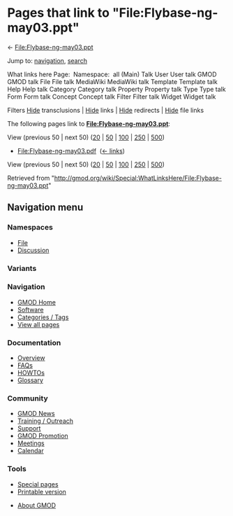 <div id="mw-page-base" class="noprint">

</div>

<div id="mw-head-base" class="noprint">

</div>

<div id="content" class="mw-body" role="main">

<span id="top"></span>

<div id="mw-js-message" style="display:none;">

</div>



# <span dir="auto">Pages that link to "File:Flybase-ng-may03.ppt"</span>

<div id="bodyContent">

<div id="contentSub">

←
[File:Flybase-ng-may03.ppt](/wiki/File:Flybase-ng-may03.ppt "File:Flybase-ng-may03.ppt")

</div>

<div id="jump-to-nav" class="mw-jump">

Jump to: [navigation](#mw-navigation), [search](#p-search)

</div>

<div id="mw-content-text">

What links here Page:  Namespace:  all (Main) Talk User User talk GMOD
GMOD talk File File talk MediaWiki MediaWiki talk Template Template talk
Help Help talk Category Category talk Property Property talk Type Type
talk Form Form talk Concept Concept talk Filter Filter talk Widget
Widget talk

Filters
[Hide](/mediawiki/index.php?title=Special:WhatLinksHere/File:Flybase-ng-may03.ppt&hidetrans=1 "Special:WhatLinksHere/File:Flybase-ng-may03.ppt")
transclusions \|
[Hide](/mediawiki/index.php?title=Special:WhatLinksHere/File:Flybase-ng-may03.ppt&hidelinks=1 "Special:WhatLinksHere/File:Flybase-ng-may03.ppt")
links \|
[Hide](/mediawiki/index.php?title=Special:WhatLinksHere/File:Flybase-ng-may03.ppt&hideredirs=1 "Special:WhatLinksHere/File:Flybase-ng-may03.ppt")
redirects \|
[Hide](/mediawiki/index.php?title=Special:WhatLinksHere/File:Flybase-ng-may03.ppt&hideimages=1 "Special:WhatLinksHere/File:Flybase-ng-may03.ppt")
file links

The following pages link to
**[File:Flybase-ng-may03.ppt](/wiki/File:Flybase-ng-may03.ppt "File:Flybase-ng-may03.ppt")**:

View (previous 50 \| next 50)
([20](/mediawiki/index.php?title=Special:WhatLinksHere/File:Flybase-ng-may03.ppt&limit=20 "Special:WhatLinksHere/File:Flybase-ng-may03.ppt")
\|
[50](/mediawiki/index.php?title=Special:WhatLinksHere/File:Flybase-ng-may03.ppt&limit=50 "Special:WhatLinksHere/File:Flybase-ng-may03.ppt")
\|
[100](/mediawiki/index.php?title=Special:WhatLinksHere/File:Flybase-ng-may03.ppt&limit=100 "Special:WhatLinksHere/File:Flybase-ng-may03.ppt")
\|
[250](/mediawiki/index.php?title=Special:WhatLinksHere/File:Flybase-ng-may03.ppt&limit=250 "Special:WhatLinksHere/File:Flybase-ng-may03.ppt")
\|
[500](/mediawiki/index.php?title=Special:WhatLinksHere/File:Flybase-ng-may03.ppt&limit=500 "Special:WhatLinksHere/File:Flybase-ng-may03.ppt"))

- [File:Flybase-ng-may03.pdf](/wiki/File:Flybase-ng-may03.pdf "File:Flybase-ng-may03.pdf")
  ‎ <span class="mw-whatlinkshere-tools">([←
  links](/mediawiki/index.php?title=Special:WhatLinksHere&target=File%3AFlybase-ng-may03.pdf "Special:WhatLinksHere"))</span>

View (previous 50 \| next 50)
([20](/mediawiki/index.php?title=Special:WhatLinksHere/File:Flybase-ng-may03.ppt&limit=20 "Special:WhatLinksHere/File:Flybase-ng-may03.ppt")
\|
[50](/mediawiki/index.php?title=Special:WhatLinksHere/File:Flybase-ng-may03.ppt&limit=50 "Special:WhatLinksHere/File:Flybase-ng-may03.ppt")
\|
[100](/mediawiki/index.php?title=Special:WhatLinksHere/File:Flybase-ng-may03.ppt&limit=100 "Special:WhatLinksHere/File:Flybase-ng-may03.ppt")
\|
[250](/mediawiki/index.php?title=Special:WhatLinksHere/File:Flybase-ng-may03.ppt&limit=250 "Special:WhatLinksHere/File:Flybase-ng-may03.ppt")
\|
[500](/mediawiki/index.php?title=Special:WhatLinksHere/File:Flybase-ng-may03.ppt&limit=500 "Special:WhatLinksHere/File:Flybase-ng-may03.ppt"))

</div>

<div class="printfooter">

Retrieved from
"<http://gmod.org/wiki/Special:WhatLinksHere/File:Flybase-ng-may03.ppt>"

</div>

<div id="catlinks" class="catlinks catlinks-allhidden">

</div>

<div class="visualClear">

</div>

</div>

</div>

<div id="mw-navigation">

## Navigation menu

<div id="mw-head">



<div id="left-navigation">

<div id="p-namespaces" class="vectorTabs" role="navigation"
aria-labelledby="p-namespaces-label">

### Namespaces

- <span id="ca-nstab-image"><a href="/wiki/File:Flybase-ng-may03.ppt" accesskey="c"
  title="View the file page [c]">File</a></span>
- <span id="ca-talk"><a
  href="/mediawiki/index.php?title=File_talk:Flybase-ng-may03.ppt&amp;action=edit&amp;redlink=1"
  accesskey="t"
  title="Discussion about the content page [t]">Discussion</a></span>

</div>

<div id="p-variants" class="vectorMenu emptyPortlet" role="navigation"
aria-labelledby="p-variants-label">

### 

### Variants[](#)

<div class="menu">

</div>

</div>

</div>





</div>

</div>

</div>

<div id="mw-panel">

<div id="p-logo" role="banner">

<a href="/wiki/Main_Page"
style="background-image: url(http://gmod.org/images/GMOD-cogs.png);"
title="Visit the main page"></a>

</div>

<div id="p-Navigation" class="portal" role="navigation"
aria-labelledby="p-Navigation-label">

### Navigation

<div class="body">

- <span id="n-GMOD-Home">[GMOD Home](/wiki/Main_Page)</span>
- <span id="n-Software">[Software](/wiki/GMOD_Components)</span>
- <span id="n-Categories-.2F-Tags">[Categories /
  Tags](/wiki/Categories)</span>
- <span id="n-View-all-pages">[View all
  pages](/wiki/Special:AllPages)</span>

</div>

</div>

<div id="p-Documentation" class="portal" role="navigation"
aria-labelledby="p-Documentation-label">

### Documentation

<div class="body">

- <span id="n-Overview">[Overview](/wiki/Overview)</span>
- <span id="n-FAQs">[FAQs](/wiki/Category:FAQ)</span>
- <span id="n-HOWTOs">[HOWTOs](/wiki/Category:HOWTO)</span>
- <span id="n-Glossary">[Glossary](/wiki/Glossary)</span>

</div>

</div>

<div id="p-Community" class="portal" role="navigation"
aria-labelledby="p-Community-label">

### Community

<div class="body">

- <span id="n-GMOD-News">[GMOD News](/wiki/GMOD_News)</span>
- <span id="n-Training-.2F-Outreach">[Training /
  Outreach](/wiki/Training_and_Outreach)</span>
- <span id="n-Support">[Support](/wiki/Support)</span>
- <span id="n-GMOD-Promotion">[GMOD
  Promotion](/wiki/GMOD_Promotion)</span>
- <span id="n-Meetings">[Meetings](/wiki/Meetings)</span>
- <span id="n-Calendar">[Calendar](/wiki/Calendar)</span>

</div>

</div>

<div id="p-tb" class="portal" role="navigation"
aria-labelledby="p-tb-label">

### Tools

<div class="body">

- <span id="t-specialpages"><a href="/wiki/Special:SpecialPages" accesskey="q"
  title="A list of all special pages [q]">Special pages</a></span>
- <span id="t-print"><a
  href="/mediawiki/index.php?title=Special:WhatLinksHere/File:Flybase-ng-may03.ppt&amp;printable=yes"
  rel="alternate" accesskey="p"
  title="Printable version of this page [p]">Printable version</a></span>

</div>

</div>

</div>

</div>

<div id="footer" role="contentinfo">

- <span id="footer-places-about">[About
  GMOD](/wiki/GMOD:About "GMOD:About")</span>

<!-- -->






</div>
